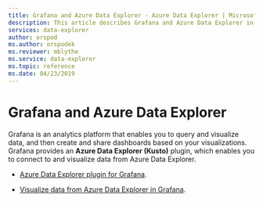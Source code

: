 ```yaml
---
title: Grafana and Azure Data Explorer - Azure Data Explorer | Microsoft Docs
description: This article describes Grafana and Azure Data Explorer in Azure Data Explorer.
services: data-explorer
author: orspod
ms.author: orspodek
ms.reviewer: mblythe
ms.service: data-explorer
ms.topic: reference
ms.date: 04/23/2019
---
```

# Grafana and Azure Data Explorer

Grafana is an analytics platform that enables you to query and visualize data, and then create and share dashboards based on your visualizations.
Grafana provides an **Azure Data Explorer (Kusto)** plugin, which enables you to connect to and visualize data from Azure Data Explorer.

* [Azure Data Explorer plugin for Grafana](https://grafana.com/plugins/grafana-azure-data-explorer-datasource/installation).

* [Visualize data from Azure Data Explorer in Grafana](https://docs.microsoft.com/en-us/azure/data-explorer/grafana).